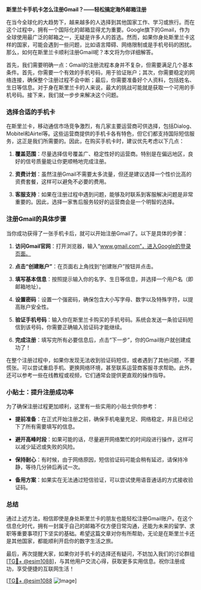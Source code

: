 **斯里兰卡手机卡怎么注册Gmail？——轻松搞定海外邮箱注册**

在当今全球化的大趋势下，越来越多的人选择到其他国家工作、学习或旅行。而在这个过程中，拥有一个国际化的邮箱显得尤为重要。Google旗下的Gmail，作为全球使用最广泛的邮箱之一，无疑是许多人的首选。然而，如果你身处斯里兰卡这样的国家，可能会遇到一些问题，比如语言障碍、网络限制或是手机号码的困扰。那么，如何在斯里兰卡顺利注册Gmail呢？本文将为你详细解答。

首先，我们需要明确一点：Gmail的注册流程本身并不复杂，但需要满足几个基本条件。首先，你需要一个有效的手机号码，用于验证账户；其次，你需要稳定的网络连接，确保整个注册过程不会中断；最后，你需要准备好个人资料，包括姓名、生日等信息。对于身在斯里兰卡的人来说，最大的挑战可能就是获取一个可用的手机号码。接下来，我们就一步步来解决这个问题。

### **选择合适的手机卡**

在斯里兰卡，移动通信市场竞争激烈，有几家主要运营商可供选择，包括Dialog、Mobitel和Airtel等。这些运营商提供的手机卡各有特色，但它们都支持国际短信服务，这正是我们所需要的。因此，在购买手机卡时，建议优先考虑以下几点：

1. **覆盖范围**：尽量选择信号覆盖广、稳定性好的运营商。特别是在偏远地区，良好的信号质量能让你更顺畅地完成注册。
   
2. **资费计划**：虽然注册Gmail不需要太多流量，但还是建议选择一个性价比高的资费套餐，这样可以避免不必要的费用。

3. **客服支持**：如果在注册过程中遇到问题，能够及时联系到客服解决问题是非常重要的。因此，选择一家售后服务较好的运营商会是一个明智的选择。

### **注册Gmail的具体步骤**

当你成功获得了一张手机卡后，就可以开始注册Gmail了。以下是具体的步骤：

1. **访问Gmail官网**：打开浏览器，输入“www.gmail.com”，进入Google的登录页面。

2. **点击“创建账户”**：在页面右上角找到“创建账户”按钮并点击。

3. **填写基本信息**：按照提示输入你的名字、生日等信息，并选择一个用户名（即邮箱地址）。

4. **设置密码**：设置一个强密码，确保包含大小写字母、数字以及特殊字符，以提高账户安全性。

5. **验证手机号码**：输入你在斯里兰卡购买的手机号码。系统会发送一条验证码短信到该号码，你需要正确输入验证码才能继续。

6. **完成注册**：填写完所有必要信息后，点击“下一步”，你的Gmail账户就创建成功了！

在整个注册过程中，如果你发现无法收到验证码短信，或者遇到了其他问题，不要慌张。可以尝试重启手机、更换网络环境，甚至联系运营商客服寻求帮助。此外，还可以参考一些在线教程或视频，它们通常会提供更直观的操作指导。

### **小贴士：提升注册成功率**

为了确保注册过程更加顺利，这里有一些实用的小贴士供你参考：

- **提前准备**：在正式开始注册之前，确保手机电量充足、网络稳定，并且已经记下了所有需要填写的信息。
  
- **避开高峰时段**：如果可能的话，尽量避开网络繁忙的时间段进行操作，这样可以减少延迟或失败的风险。

- **保持耐心**：有时候，由于网络原因，短信验证码可能会稍有延迟，请保持冷静，等待几分钟后再试一次。

- **备用方案**：如果实在无法通过短信验证，可以尝试使用语音通话的方式接收验证码。

### **总结**

通过上述方法，相信即使是身处斯里兰卡的朋友也能轻松注册Gmail账户。在这个信息化时代，拥有一封属于自己的邮箱不仅方便日常沟通，还能为未来的留学、求职等重要事项打下坚实的基础。希望这篇文章对你有所帮助，无论是在斯里兰卡还是其他国家，都能顺利开启你的数字生活之旅。

最后，再次提醒大家，如果你对手机卡的选择还有疑问，不妨加入我们的讨论群组[[TG💪+ @esim1088](https://t.me/s/esim1088)]，与其他用户交流心得，获取更多实用信息。祝你注册成功，享受便捷的互联网生活！

[[TG💪+ @esim1088](https://t.me/s/esim1088) ![Image](https://i.postimg.cc/4NQfJmqS/Snipaste-2025-05-13-00-14-12.png)]